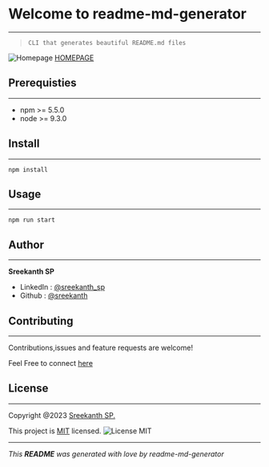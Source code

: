  # Welcome to readme-md-generator
---
> ` CLI that generates beautiful README.md files `

![Homepage](https://encrypted-tbn0.gstatic.com/images?q=tbn:ANd9GcStVG6r2XnL01e49oBxLMatvU-qmH0hnBZCBgcn3v01U4m3gx4fj2PQxZA&usqp=CAU) [HOMEPAGE](https://github.com/Sreekanth-SP)

## Prerequisties
---
* npm >= 5.5.0
* node >= 9.3.0

## Install
---

`npm install`

## Usage
---

`npm run start`

## Author
---
**Sreekanth SP**

* LinkedIn : [@sreekanth_sp](https://www.linkedin.com/in/sreekanthsp/)
* Github  : [@sreekanth](https://github.com/Sreekanth-SP)

## Contributing
---
Contributions,issues and feature requests are welcome!

Feel Free to connect [here](https://www.linkedin.com/in/sreekanthsp/)

## License
---
Copyright @2023 [Sreekanth SP.](https://www.linkedin.com/in/sreekanthsp/)

This project is [MIT](https://opensource.org/license/mit/) licensed.
![License MIT](https://img.shields.io/badge/License-MIT-yellow.svg)

---

*This **README** was generated with love  by readme-md-generator*
